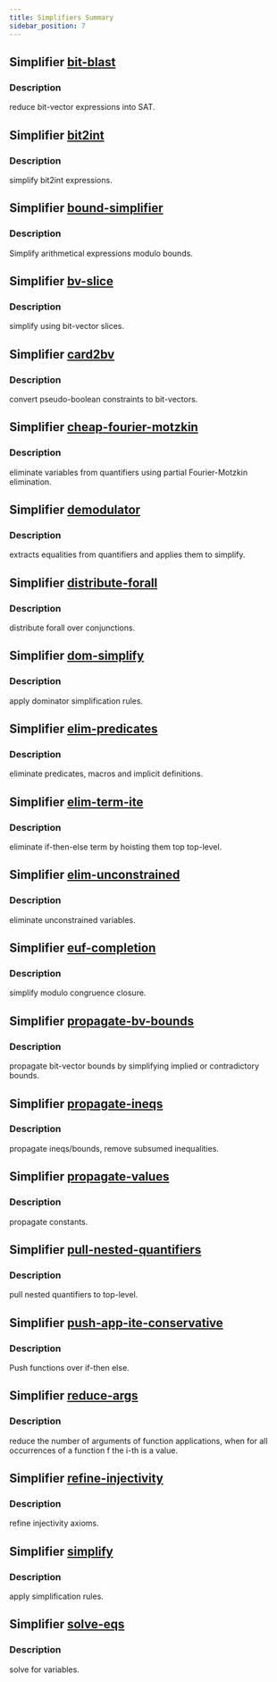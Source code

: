 ```yaml
---
title: Simplifiers Summary
sidebar_position: 7
---
```

## Simplifier [bit-blast](../summary/#tactic-bit-blast)
### Description
reduce bit-vector expressions into SAT.
## Simplifier [bit2int](../summary/#tactic-bit2int)
### Description
simplify bit2int expressions.
## Simplifier [bound-simplifier](../summary/#tactic-bound-simplifier)
### Description
Simplify arithmetical expressions modulo bounds.
## Simplifier [bv-slice](../summary/#tactic-bv-slice)
### Description
simplify using bit-vector slices.
## Simplifier [card2bv](../summary/#tactic-card2bv)
### Description
convert pseudo-boolean constraints to bit-vectors.
## Simplifier [cheap-fourier-motzkin](../summary/#tactic-cheap-fourier-motzkin)
### Description
eliminate variables from quantifiers using partial Fourier-Motzkin elimination.
## Simplifier [demodulator](../summary/#tactic-demodulator)
### Description
extracts equalities from quantifiers and applies them to simplify.
## Simplifier [distribute-forall](../summary/#tactic-distribute-forall)
### Description
distribute forall over conjunctions.
## Simplifier [dom-simplify](../summary/#tactic-dom-simplify)
### Description
apply dominator simplification rules.
## Simplifier [elim-predicates](../summary/#tactic-elim-predicates)
### Description
eliminate predicates, macros and implicit definitions.
## Simplifier [elim-term-ite](../summary/#tactic-elim-term-ite)
### Description
eliminate if-then-else term by hoisting them top top-level.
## Simplifier [elim-unconstrained](../summary/#tactic-elim-unconstrained)
### Description
eliminate unconstrained variables.
## Simplifier [euf-completion](../summary/#tactic-euf-completion)
### Description
simplify modulo congruence closure.
## Simplifier [propagate-bv-bounds](../summary/#tactic-propagate-bv-bounds)
### Description
propagate bit-vector bounds by simplifying implied or contradictory bounds.
## Simplifier [propagate-ineqs](../summary/#tactic-propagate-ineqs)
### Description
propagate ineqs/bounds, remove subsumed inequalities.
## Simplifier [propagate-values](../summary/#tactic-propagate-values)
### Description
propagate constants.
## Simplifier [pull-nested-quantifiers](../summary/#tactic-pull-nested-quantifiers)
### Description
pull nested quantifiers to top-level.
## Simplifier [push-app-ite-conservative](../summary/#tactic-push-app-ite-conservative)
### Description
Push functions over if-then else.
## Simplifier [reduce-args](../summary/#tactic-reduce-args)
### Description
reduce the number of arguments of function applications, when for all occurrences of a function f the i-th is a value.
## Simplifier [refine-injectivity](../summary/#tactic-refine-injectivity)
### Description
refine injectivity axioms.
## Simplifier [simplify](../summary/#tactic-simplify)
### Description
apply simplification rules.
## Simplifier [solve-eqs](../summary/#tactic-solve-eqs)
### Description
solve for variables.
